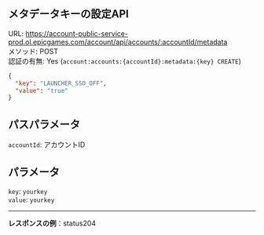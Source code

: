 ## メタデータキーの設定API

URL: https://account-public-service-prod.ol.epicgames.com/account/api/accounts/:accountId/metadata \
メソッド: POST \
認証の有無: Yes (`account:accounts:{accountId}:metadata:{key} CREATE`)

```json
{
  "key": "LAUNCHER_SSO_OFF",
  "value": "true"
}
```

## パスパラメータ

`accountId`: アカウントID

## パラメータ

`key`:  `yourkey`  <br/>
`value`:  `yourkey`

---

__レスポンスの例__：status204
